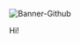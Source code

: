 ![Banner-Github](https://user-images.githubusercontent.com/110490630/215278306-98126263-44c3-40f5-8619-bb10b6638906.jpg)

Hi!
